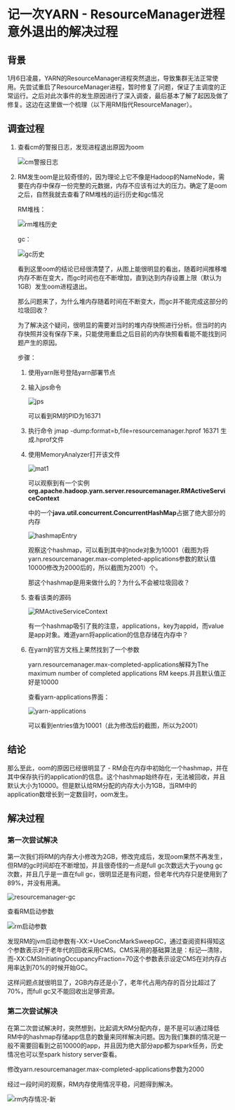# 记一次YARN - ResourceManager进程意外退出的解决过程

## 背景

1月6日凌晨，YARN的ResourceManager进程突然退出，导致集群无法正常使用。先尝试重启了ResourceManager进程，暂时修复了问题，保证了主调度的正常运行。之后对此次事件的发生原因进行了深入调查，最后基本了解了起因及做了修复。这边在这里做一个梳理（以下用RM指代ResourceManager）。

## 调查过程

1. 查看cm的警报日志，发现进程退出原因为oom

   ![cm警报日志](C:\Users\jiandong.chen\Desktop\cm警报日志.jpg)

2. RM发生oom是比较奇怪的，因为理论上它不像是Hadoop的NameNode，需要在内存中保存一份完整的元数据，内存不应该有过大的压力。确定了是oom之后，自然我就去查看了RM堆栈的运行历史和gc情况

   RM堆栈：

   ![rm堆栈历史](C:\Users\jiandong.chen\Desktop\rm堆栈历史.png)

   gc：

   ![gc历史](C:\Users\jiandong.chen\Desktop\gc历史.png)

   看到这里oom的结论已经很清楚了，从图上能很明显的看出，随着时间推移堆内存不断在变大，而gc时间也在不断增加，直到达到内存设置上限（默认为1GB）发生oom进程退出。

   那么问题来了，为什么堆内存随着时间在不断变大，而gc并不能完成这部分的垃圾回收？

   为了解决这个疑问，很明显的需要对当时的堆内存快照进行分析。但当时的内存快照并没有保存下来，只能使用重启之后目前的内存快照看看能不能找到问题产生的原因。

   步骤：

   1. 使用yarn账号登陆yarn部署节点

   2. 输入jps命令

      ![jps](C:\Users\jiandong.chen\Desktop\jps.jpg)

      可以看到RM的PID为16371

   3. 执行命令 jmap -dump:format=b,file=resourcemanager.hprof 16371 生成.hprof文件

   4. 使用MemoryAnalyzer打开该文件

      ![mat1](C:\Users\jiandong.chen\Desktop\mat1.jpg)

      可以观察到有一个实例**org.apache.hadoop.yarn.server.resourcemanager.RMActiveServiceContext**

      中的一个**java.util.concurrent.ConcurrentHashMap**占据了绝大部分的内存

      ![hashmapEntry](C:\Users\jiandong.chen\Desktop\hashmapEntry.jpg)

      观察这个hashmap，可以看到其中的node对象为10001（截图为将yarn.resourcemanager.max-completed-applications参数的默认值10000修改为2000后的，所以截图为2001）个。

      那这个hashmap是用来做什么的？为什么不会被垃圾回收？

   5. 查看该类的源码

      ![RMActiveServiceContext](C:\Users\jiandong.chen\Desktop\RMActiveServiceContext.png)

      有一个hashmap吸引了我的注意，applications，key为appid，而value是app对象。难道yarn将application的信息存储在内存中？

   6. 在yarn的官方文档上果然找到了一个参数

      yarn.resourcemanager.max-completed-applications解释为The maximum number of completed applications RM keeps.并且默认值正好是10000

      查看yarn-applications界面：

      ![yarn-applications](C:\Users\jiandong.chen\Desktop\yarn-applications.png)

      可以看到entries值为10001（此为修改后的截图，所以为2001）

## 结论

那么至此，oom的原因已经很明显了 - RM会在内存中初始化一个hashmap，并在其中保存执行的application的信息。这个hashmap始终存在，无法被回收，并且默认大小为10000。但是默认给RM分配的内存大小为1GB，当RM中的application数增长到一定数目时，oom发生。

## 解决过程

### 第一次尝试解决

第一次我们将RM的内存大小修改为2GB，修改完成后，发现oom果然不再发生，但RM的gc时间却在不断增加，并且很奇怪的一点是full gc次数远大于young gc次数，并且几乎是一直在full gc，很明显还是有问题，但老年代内存只是使用到了89%，并没有用满。

![resourcemanager-gc](C:\Users\jiandong.chen\Desktop\resourcemanager-gc.png)

查看RM启动参数

![rm启动参数](C:\Users\jiandong.chen\Desktop\rm启动参数.jpg)

发现RM的jvm启动参数有-XX:+UseConcMarkSweepGC，通过查阅资料得知这个参数表示对于老年代的回收采用CMS。CMS采用的基础算法是：标记—清除，而-XX:CMSInitiatingOccupancyFraction=70这个参数表示设定CMS在对内存占用率达到70%的时候开始GC。

这样问题点就很明显了，2GB内存还是小了，老年代占用内存的百分比超过了70%，而full gc又不能回收出足够资源。

### 第二次尝试解决

在第二次尝试解决时，突然想到，比起调大RM分配内存，是不是可以通过降低RM中的hashmap存储app信息的数量来同样解决问题。因为我们集群的情况是一般不需要回看到之前10000的app，并且因为绝大部分app都为spark任务，历史情况也可以至spark history server查看。

修改yarn.resourcemanager.max-completed-applications参数为2000

经过一段时间的观察，RM内存使用情况平稳，问题得到解决。

![rm内存情况-新](C:\Users\jiandong.chen\Desktop\rm内存情况-新.jpg)


